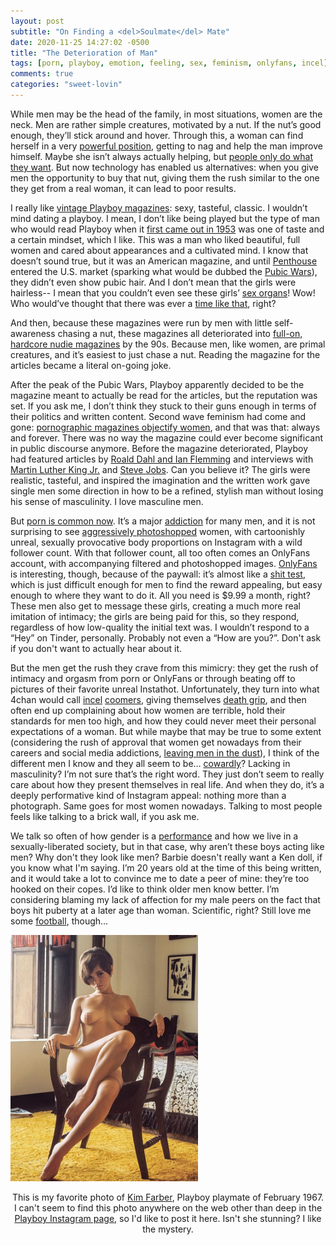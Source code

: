 ```yaml
---
layout: post
subtitle: "On Finding a <del>Soulmate</del> Mate"
date: 2020-11-25 14:27:02 -0500
title: "The Deterioration of Man"
tags: [porn, playboy, emotion, feeling, sex, feminism, onlyfans, incel]
comments: true
categories: "sweet-lovin"
---
```

While men may be the head of the family, in most situations, women are the neck. Men are rather simple creatures, motivated by a nut. If the nut’s good enough, they’ll stick around and hover. Through this, a woman can find herself in a very <a href="{{ site.url }}/politics/2020/04/14/a-womans-power/" target="_blank">powerful position</a>, getting to nag and help the man improve himself. Maybe she isn’t always actually helping, but <a href="{{ site.url }}/contact/2020/06/09/mottos/" target="_blank">people only do what they want</a>. But now technology has enabled us alternatives: when you give men the opportunity to buy that nut, giving them the rush similar to the one they get from a real woman, it can lead to poor results.<!-- more -->

I really like <a href="https://www.gq.com/gallery/most-iconic-playboy-covers" target="_blank">vintage Playboy magazines</a>: sexy, tasteful, classic. I wouldn’t mind dating a playboy. I mean, I don’t like being played but the type of man who would read Playboy when it <a href="http://content.time.com/time/magazine/article/0,9171,2042352,00.html" target="_blank">first came out in 1953</a> was one of taste and a certain mindset, which I like. This was a man who liked beautiful, full women and cared about appearances and a cultivated mind. I know that doesn’t sound true, but it was an American magazine, and until <a href="https://en.wikipedia.org/wiki/Penthouse_(magazine)" target="_blank">Penthouse</a> entered the U.S. market (sparking what would be dubbed the <a href="https://en.wikipedia.org/wiki/Pubic_Wars" target="_blank">Pubic Wars</a>), they didn’t even show pubic hair. And I don’t mean that the girls were hairless-- I mean that you couldn’t even see these girls’ <a href="https://www.theguardian.com/media/2015/oct/14/playboy-abolishes-nude-defeat-art-history" target="_blank">sex organs</a>! Wow! Who would’ve thought that there was ever a <a href="https://time.com/4373765/history-obscenity-united-states-films-miller-ulysses-roth/#:~:text=The%20Miller%20test%20was%20not,built%20directly%20on%20Roth%20v.&text=The%20tide%20began%20to%20change,including%20materials%20about%20sex%20education." target="_blank">time like that</a>, right?

And then, because these magazines were run by men with little self-awareness chasing a nut, these magazines all deteriorated into <a href="https://www.sbs.com.au/guide/article/2017/04/05/men-only-rise-and-fall-porn-magazine" target="_blank">full-on, hardcore nudie magazines</a> by the 90s. Because men, like women, are primal creatures, and it’s easiest to just chase a nut. Reading the magazine for the articles became a literal on-going joke.

After the peak of the Pubic Wars, Playboy apparently decided to be the magazine meant to actually be read for the articles, but the reputation was set. If you ask me, I don’t think they stuck to their guns enough in terms of their politics and written content. Second wave feminism had come and gone: <a href="https://cw.ua.edu/61361/opinion/pornography-degrades-women/" target="_blank">pornographic magazines objectify women</a>, and that was that: always and forever. There was no way the magazine could ever become significant in public discourse anymore. Before the magazine deteriorated, Playboy had featured articles by <a href="https://www.bbc.com/news/entertainment-arts-41426419" target="_blank">Roald Dahl and Ian Flemming</a> and interviews with <a href="https://longform.org/posts/playboy-interview-martin-luther-king-jr" target="_blank">Martin Luther King Jr.</a> and <a href="http://reprints.longform.org/playboy-interview-steve-jobs" target="_blank">Steve Jobs</a>. Can you believe it? The girls were realistic, tasteful, and inspired the imagination and the written work gave single men some direction in how to be a refined, stylish man without losing his sense of masculinity. I love masculine men.

But <a href="https://www.webroot.com/us/en/resources/tips-articles/internet-pornography-by-the-numbers#:~:text=About%20200%2C000%20Americans%20are%20classified%20as%20%E2%80%9Cporn%20addicts.%E2%80%9D&text=35%25%20of%20all%20internet%20downloads,of%20porn%20viewers%20are%20women." target="_blank">porn is common now</a>. It’s a major <a href="https://www.healthline.com/health/pornography-addiction" target="_blank">addiction</a> for many men, and it is not surprising to see <a href="https://www.reddit.com/r/Instagramreality/" target="_blank">aggressively photoshopped</a> women, with cartoonishly unreal, sexually provocative body proportions on Instagram with a wild follower count. With that follower count, all too often comes an OnlyFans account, with accompanying filtered and photoshopped images. <a href="https://www.newsweek.com/what-who-how-only-fans-social-media-platform-content-creators-1520001" target="_blank">OnlyFans</a> is interesting, though, because of the paywall: it’s almost like a <a href="https://illimitablemen.com/2014/12/14/the-shit-test-encyclopedia/" target="_blank">shit test</a>, which is just difficult enough for men to find the reward appealing, but easy enough to where they want to do it. All you need is $9.99 a month, right? These men also get to message these girls, creating a much more real imitation of intimacy; the girls are being paid for this, so they respond, regardless of how low-quality the initial text was. I wouldn’t respond to a “Hey” on Tinder, personally. Probably not even a “How are you?”. Don't ask if you don't want to actually hear about it.

But the men get the rush they crave from this mimicry: they get the rush of intimacy and orgasm from porn or OnlyFans or through beating off to pictures of their favorite unreal Instathot. Unfortunately, they turn into what 4chan would call <a href="https://incels.wiki/w/Incel" target="_blank">incel</a> <a href="https://www.urbandictionary.com/define.php?term=coomer" target="_blank">coomers</a>, giving themselves <a href="https://en.wikipedia.org/wiki/Death-grip_syndrome" target="_blank">death grip</a>, and then often end up complaining about how women are terrible, hold their standards for men too high, and how they could never meet their personal expectations of a woman. But while maybe that may be true to some extent (considering the rush of approval that women get nowadays from their careers and social media addictions, <a href="https://www.reddit.com/r/FemaleDatingStrategy/" target="_blank">leaving men in the dust</a>), I think of the different men I know and they all seem to be… <a href="https://www.youtube.com/watch?v=3D32Z5hjtR0" target="_blank">cowardly</a>? Lacking in masculinity? I’m not sure that’s the right word. They just don’t seem to really care about how they present themselves in real life. And when they do, it’s a deeply performative kind of Instagram appeal: nothing more than a photograph. Same goes for most women nowadays. Talking to most people feels like talking to a brick wall, if you ask me.

We talk so often of how gender is a <a href="https://onlinelibrary.wiley.com/doi/abs/10.1002/9781118663219.wbegss220#:~:text=Gender%20performance%20is%20the%20idea,American%20poststructuralist%20philosopher%20Judith%20Butler." target="_blank">performance</a> and how we live in a sexually-liberated society, but in that case, why aren’t these boys acting like men? Why don't they look like men? Barbie doesn't really want a Ken doll, if you know what I'm saying. I’m 20 years old at the time of this being written, and it would take a lot to convince me to date a peer of mine: they’re too hooked on their copes. I’d like to think older men know better. I’m considering blaming my lack of affection for my male peers on the fact that boys hit puberty at a later age than woman. Scientific, right? Still love me some <a href="https://williamsrecord.com/2019/09/reflection-on-football-why-narps-should-support-eph-sports/" target="_blank">football</a>, though…

<p><img src="/images/nonsense/kimfarber.png" style="margin: auto; max-width: 300px;">

<center>This is my favorite photo of <a href="https://www.reddit.com/r/OldSchoolCool/comments/4s40ku/kim_farber_the_hottest_playboy_playmate_ever_feb/" target="_blank">Kim Farber</a>, Playboy playmate of February 1967. I can't seem to find this photo anywhere on the web other than deep in the <a href="https://www.instagram.com/playboy/" target="_blank">Playboy Instagram page</a>, so I'd like to post it here. Isn't she stunning? I like the mystery.</center></p>
